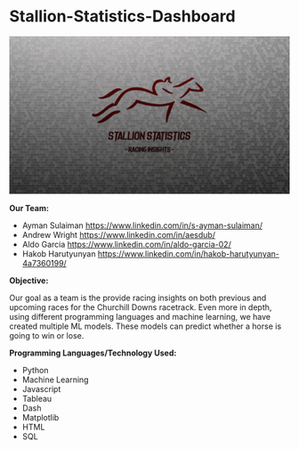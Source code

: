# Stallion-Statistics-Dashboard

![Screenshot](Stallion_Statistics.png)

**Our Team:**

- Ayman Sulaiman https://www.linkedin.com/in/s-ayman-sulaiman/
- Andrew Wright https://www.linkedin.com/in/aesdub/
- Aldo Garcia https://www.linkedin.com/in/aldo-garcia-02/
- Hakob Harutyunyan https://www.linkedin.com/in/hakob-harutyunyan-4a7360199/

**Objective:**

Our goal as a team is the provide racing insights on both previous and upcoming races for the Churchill Downs racetrack. Even more in depth, using different programming languages and machine learning, we have created multiple ML models. These models can predict whether a horse is going to win or lose. 

**Programming Languages/Technology Used:**

- Python
- Machine Learning
- Javascript
- Tableau
- Dash
- Matplotlib
- HTML
- SQL 






